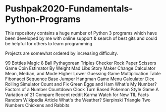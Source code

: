 # Pushpak2020-Fundamentals-Python-Programs
This repository contains a huge number of Python 3 programs which have been developed by me with online support & search of best gits and could be helpful for others to learn programming.

Projects are somewhat ordered by increasing difficulty.

99 Bottles
Magic 8 Ball
Pythagorean Triples Checker
Rock Paper Scissors Game
Coin Estimator By Weight
Mad Libs Story Maker
Change Calculator
Mean, Median, and Mode
Higher Lower Guessing Game
Multiplication Table
Fibonacci Sequence
Base Jumper
Hangman Game
Menu Calculator
Dice Rolling Simulator
Count and Fix Green Eggs and Ham
What's My Number?
Factors of a Number
Countdown Clock
Turn Based Pokemon Style Game
A Variation of 21
Compare Recent reddit Karma
Watch for New TIL Facts
Random Wikipedia Article
What's the Weather?
Sierpinski Triangle
Two Numbers
Chickens and Rabbits

